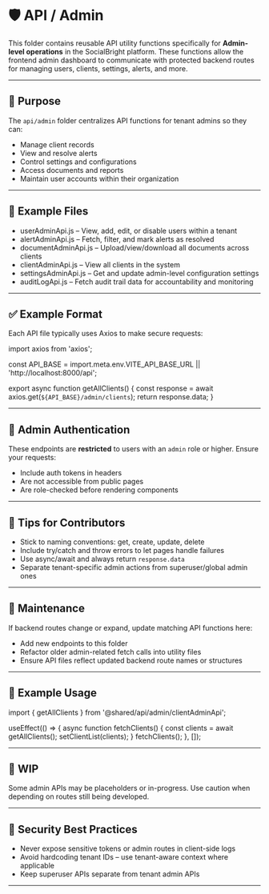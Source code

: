 # 🛡️ API / Admin

This folder contains reusable API utility functions specifically for **Admin-level operations** in the SocialBright platform. These functions allow the frontend admin dashboard to communicate with protected backend routes for managing users, clients, settings, alerts, and more.

---

## 📁 Purpose

The `api/admin` folder centralizes API functions for tenant admins so they can:

- Manage client records
- View and resolve alerts
- Control settings and configurations
- Access documents and reports
- Maintain user accounts within their organization

---

## 📂 Example Files

- userAdminApi.js – View, add, edit, or disable users within a tenant
- alertAdminApi.js – Fetch, filter, and mark alerts as resolved
- documentAdminApi.js – Upload/view/download all documents across clients
- clientAdminApi.js – View all clients in the system
- settingsAdminApi.js – Get and update admin-level configuration settings
- auditLogApi.js – Fetch audit trail data for accountability and monitoring

---

## ✅ Example Format

Each API file typically uses Axios to make secure requests:

import axios from 'axios';

const API_BASE = import.meta.env.VITE_API_BASE_URL || 'http://localhost:8000/api';

export async function getAllClients() {
  const response = await axios.get(`${API_BASE}/admin/clients`);
  return response.data;
}

---

## 🔐 Admin Authentication

These endpoints are **restricted** to users with an `admin` role or higher. Ensure your requests:

- Include auth tokens in headers
- Are not accessible from public pages
- Are role-checked before rendering components

---

## 🧪 Tips for Contributors

- Stick to naming conventions: get, create, update, delete
- Include try/catch and throw errors to let pages handle failures
- Use async/await and always return `response.data`
- Separate tenant-specific admin actions from superuser/global admin ones

---

## 🔄 Maintenance

If backend routes change or expand, update matching API functions here:

- Add new endpoints to this folder
- Refactor older admin-related fetch calls into utility files
- Ensure API files reflect updated backend route names or structures

---

## 📣 Example Usage

import { getAllClients } from '@shared/api/admin/clientAdminApi';

useEffect(() => {
  async function fetchClients() {
    const clients = await getAllClients();
    setClientList(clients);
  }
  fetchClients();
}, []);

---

## 🚧 WIP

Some admin APIs may be placeholders or in-progress. Use caution when depending on routes still being developed.

---

## 🧼 Security Best Practices

- Never expose sensitive tokens or admin routes in client-side logs
- Avoid hardcoding tenant IDs – use tenant-aware context where applicable
- Keep superuser APIs separate from tenant admin APIs

---

